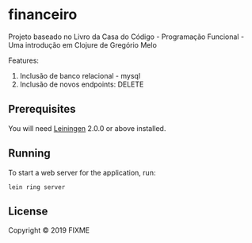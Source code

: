 # financeiro

Projeto baseado no Livro da Casa do Código - Programação Funcional - Uma introdução em Clojure de Gregório Melo

Features: 

1. Inclusão de banco relacional - mysql
2. Inclusão de novos endpoints: DELETE

## Prerequisites

You will need [Leiningen][] 2.0.0 or above installed.

[leiningen]: https://github.com/technomancy/leiningen

## Running

To start a web server for the application, run:

    lein ring server

## License

Copyright © 2019 FIXME
